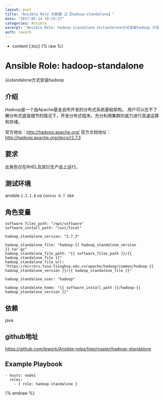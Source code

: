 ```yaml
---
layout: post
title: "Ansible Role 大数据 之【hadoop-standalone】"
date: "2017-05-14 10:29:37"
categories: Ansible
excerpt: "Ansible Role: hadoop-standalone 以standalone方式安装hadoop 介绍 Hadoop是一个由Apach..."
auth: lework
---
```

* content
{:toc}
{% raw %}

# Ansible Role: hadoop-standalone

以standalone方式安装hadoop

## 介绍
Hadoop是一个由Apache基金会所开发的分布式系统基础架构。
用户可以在不了解分布式底层细节的情况下，开发分布式程序。充分利用集群的威力进行高速运算和存储。

官方地址：http://hadoop.apache.org/
官方文档地址：http://hadoop.apache.org/docs/r2.7.3

## 要求

此角色仅在RHEL及其衍生产品上运行。

## 测试环境

ansible `2.2.1.0`
os `Centos 6.7 X64`

## 角色变量
	software_files_path: "/opt/software"
	software_install_path: "/usr/local"

	hadoop_standalone_version: "2.7.3"

	hadoop_standalone_file: "hadoop-{{ hadoop_standalone_version }}.tar.gz"
	hadoop_standalone_file_path: "{{ software_files_path }}/{{ hadoop_standalone_file }}"
	hadoop_standalone_file_url: "https://mirrors.tuna.tsinghua.edu.cn/apache/hadoop/common/hadoop-{{ hadoop_standalone_version }}/{{ hadoop_standalone_file }}"

	hadoop_standalone_user: "hadoop"

	hadoop_standalone_home: "{{ software_install_path }}/hadoop-{{ hadoop_standalone_version }}"

## 依赖

java

## github地址
https://github.com/lework/Ansible-roles/tree/master/hadoop-standalone

## Example Playbook

	- hosts: node1
	  roles:
		- { role: hadoop-standalone }
{% endraw %}
